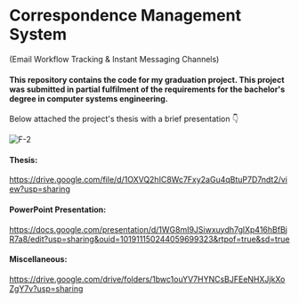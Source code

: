 # Correspondence Management System 
(Email Workflow Tracking & Instant Messaging Channels)

#### This repository contains the code for my graduation project. This project was submitted in partial fulfilment of the requirements for the bachelor's degree in computer systems engineering.
Below attached the project's thesis with a brief presentation  👇



![F-2](https://user-images.githubusercontent.com/54215462/180660408-75c4d796-d6fe-4813-a658-50cfc92cfb76.jpg)

#### Thesis:
https://drive.google.com/file/d/1OXVQ2hIC8Wc7Fxy2aGu4qBtuP7D7ndt2/view?usp=sharing

#### PowerPoint Presentation:
https://docs.google.com/presentation/d/1WG8mI9JSiwxuydh7glXp416hBfBjR7a8/edit?usp=sharing&ouid=101911150244059699323&rtpof=true&sd=true

#### Miscellaneous:
https://drive.google.com/drive/folders/1bwc1ouYV7HYNCsBJFEeNHXJjkXoZgY7v?usp=sharing
